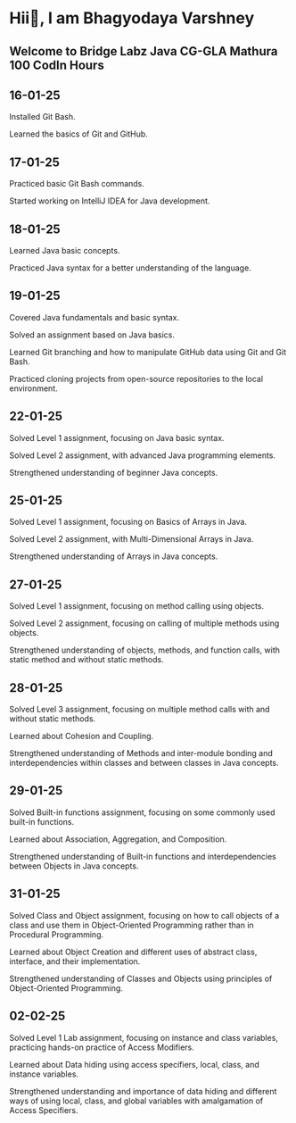 <h1>Hii👋, I am Bhagyodaya Varshney</h1>
<h2>Welcome to Bridge Labz Java CG-GLA Mathura 100 CodIn Hours</h2>

<h2>16-01-25</h2>
<p>Installed Git Bash.</p>
<p>Learned the basics of Git and GitHub.</p>

<h2>17-01-25</h2>
<p>Practiced basic Git Bash commands.</p>
<p>Started working on IntelliJ IDEA for Java development.</p>

<h2>18-01-25</h2>
<p>Learned Java basic concepts.</p>
<p>Practiced Java syntax for a better understanding of the language.</p>

<h2>19-01-25</h2>
<p>Covered Java fundamentals and basic syntax.</p>
<p>Solved an assignment based on Java basics.</p>
<p>Learned Git branching and how to manipulate GitHub data using Git and Git Bash.</p>
<p>Practiced cloning projects from open-source repositories to the local environment.</p>

<h2>22-01-25</h2>
<p>Solved Level 1 assignment, focusing on Java basic syntax.</p>
<p>Solved Level 2 assignment, with advanced Java programming elements.</p>
<p>Strengthened understanding of beginner Java concepts.</p>

<h2>25-01-25</h2>
<p>Solved Level 1 assignment, focusing on Basics of Arrays in Java.</p>
<p>Solved Level 2 assignment, with Multi-Dimensional Arrays in Java.</p>
<p>Strengthened understanding of Arrays in Java concepts.</p>

<h2>27-01-25</h2>
<p>Solved Level 1 assignment, focusing on method calling using objects.</p>
<p>Solved Level 2 assignment, focusing on calling of multiple methods using objects.</p>
<p>Strengthened understanding of objects, methods, and function calls, with static method and without static methods.</p>

<h2>28-01-25</h2>
<p>Solved Level 3 assignment, focusing on multiple method calls with and without static methods.</p>
<p>Learned about Cohesion and Coupling.</p>
<p>Strengthened understanding of Methods and inter-module bonding and interdependencies within classes and between classes in Java concepts.</p>

<h2>29-01-25</h2>
<p>Solved Built-in functions assignment, focusing on some commonly used built-in functions.</p>
<p>Learned about Association, Aggregation, and Composition.</p>
<p>Strengthened understanding of Built-in functions and interdependencies between Objects in Java concepts.</p>

<h2>31-01-25</h2>
<p>Solved Class and Object assignment, focusing on how to call objects of a class and use them in Object-Oriented Programming rather than in Procedural Programming.</p>
<p>Learned about Object Creation and different uses of abstract class, interface, and their implementation.</p>
<p>Strengthened understanding of Classes and Objects using principles of Object-Oriented Programming.</p>

<h2>02-02-25</h2>
<p>Solved Level 1 Lab assignment, focusing on instance and class variables, practicing hands-on practice of Access Modifiers.</p>
<p>Learned about Data hiding using access specifiers, local, class, and instance variables.</p>
<p>Strengthened understanding and importance of data hiding and different ways of using local, class, and global variables with amalgamation of Access Specifiers.</p>
